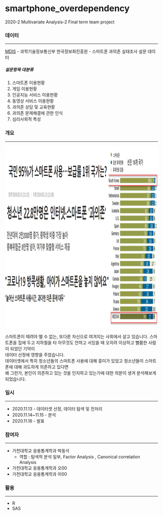 # smartphone_overdependency
2020-2 Multivariate Analysis-2 Final term team project

### 데이터
-------------------------------

[MDIS](https://mdis.kostat.go.kr/extract/extYearsSurvSearchNew.do?curMenuNo=UI_POR_P9012) - 과학기술정보통신부 한국정보화진흥원 - 스마트폰 과의존 실태조사 설문 데이터  

##### 설문항목 대분류
1. 스마트폰 이용현황
2. 게임 이용현황
3. 인공지능 서비스 이용현황
4. 동영상 서비스 이용현황
5. 과의존 상담 및 교육현황
6. 과의존 문제해결에 관한 인식
7. 심리사회적 특성



### 개요
-------------------------------
<img src="/img/img1.png" width="800" height="600">    


스마트폰이 떼려야 뗄 수 없는, 또다른 자신으로 여겨지는 사회에서 살고 있습니다.
스마트폰을 집에 두고 지하철을 타 아무것도 안하고 서있을 때 오히려 이상하고 뻘쭘한 사람이 되었던 기억이  
데이터 선정에 영향을 주었습니다.  
데이터셋에서 특히 청소년들의 스마트폰 사용에 대해 흥미가 있었고 청소년들이 스마트폰에 대해 과도하게 의존하고 있다면  
왜 그런가, 본인이 의존하고 있는 것을 인지하고 있는가에 대한 의문이 생겨 분석해보게 되었습니다.  


### 일시
-------------------------------
* 2020.11.13 - 데이터셋 선정, 데이터 탐색 및 전처리
* 2020.11.14~11.15 - 분석
* 2020.11.16 - 발표

### 참여자
------------------------------
* 가천대학교 응용통계학과 박동석  
	* 역할 : 탐색적 분석 일부, Factor Analysis , Canonical correlation Analysis
* 가천대학교 응용통계학과 오00
* 가천대학교 응용통계학과 이00

### 활용
---------------------------
* R
* SAS